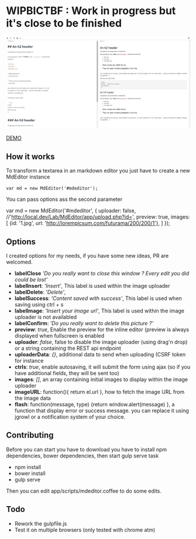 # WIPBICTBF : Work in progress but it's close to be finished

![The result](screenshot.jpg)

[DEMO](http://rawgit.com/Grafikart/JS-Markdown-Editor/master/dist/demo.html)

## How it works

To transform a textarea in an markdown editor you just have to create a new MdEditor instance

    var md = new MdEditor('#mdeditor');

You can pass options ass the second parameter

  var md = new MdEditor('#mdeditor', {
    uploader: false, //'http://local.dev/Lab/MdEditor/app/upload.php?id=',
    preview: true,
    images: [
      {id: '1.jpg', url: 'http://lorempicsum.com/futurama/200/200/1'},
    ]
  });

## Options

I created options for my needs, if you have some new ideas, PR are welcomed.

* **labelClose**  *'Do you really want to close this window ? Every edit you did could be lost'*
* **labelInsert**: *'Insert'*, This label is used within the image uploader
* **labelDelete**: *'Delete'*, 
* **labelSuccess**: *'Content saved with success'*, This label is used when saving using ctrl + s
* **labelImage**: *'Insert your image url'*, This label is used within the image uploader is not availabled
* **labelConfirm**: *'Do you really want to delete this picture ?'*
* **preview**: *true*, Enable the preview for the inline editor (preview is always displayed when fullscreen is enabled
* **uploader**: *false*, false to disable the image uploader (using drag'n drop) or a string containing the REST api endpoint
* **uploaderData**: *{}*, additional data to send when uploading (CSRF token for instance
* **ctrls**: *true*, enable autosaving, it will submit the form using ajax (so if you have additional fields, they will be sent too)
* **images**: *[]*, an array containing initial images to display within the image uploader
* **imageURL**: function(){ return el.url }, how to fetch the image URL from the image data
* **flash**: function(message, type) {return window.alert(message) }, a function that display error or success message. you can replace it using jgrowl or a notification system of your choice.

## Contributing

Before you can start you have to download you have to install npm dependencies, bower dependencies, then start gulp serve task

- npm install 
- bower install
- gulp serve

Then you can edit app/scripts/mdeditor.coffee to do some edits.

## Todo

- Rework the gulpfile.js
- Test it on multiple browsers (only tested with chrome atm)

